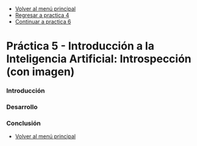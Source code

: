 - [Volver al menú principal](README.md)
- [Regresar a practica 4](practica4.md)
- [Continuar a practica 6](practica6.md)
# Práctica 5 - Introducción a la Inteligencia Artificial: Introspección (con imagen)
### Introducción

### Desarrollo

### Conclusión

- [Volver al menú principal](README.md)